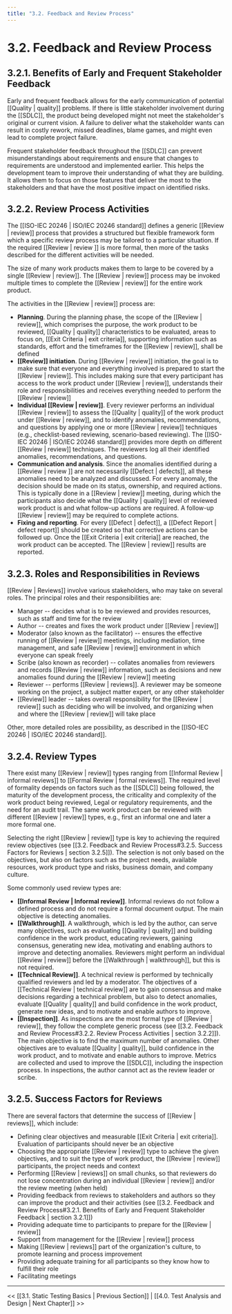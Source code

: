 ```yaml
---
title: "3.2. Feedback and Review Process"
---
```


# 3.2. Feedback and Review Process

##  3.2.1.  Benefits of Early and Frequent Stakeholder Feedback

Early and frequent feedback allows for the early communication of potential [[Quality | quality]] problems.  If there is little stakeholder involvement during the [[SDLC]], the product being developed might not meet the stakeholder's original or current vision.  A failure to deliver what the stakeholder wants can result in costly rework, missed deadlines, blame games, and might even lead to complete project failure.

Frequent stakeholder feedback throughout the [[SDLC]] can prevent misunderstandings about requirements and ensure that changes to requirements are understood and implemented earlier.  This helps the development team to improve their understanding of what they are building.  It allows them to focus on those features that deliver the most to the stakeholders and that have the most positive impact on identified risks.

##  3.2.2.  Review Process Activities

The [[ISO-IEC 20246 | ISO/IEC 20246 standard]] defines a generic [[Review | review]] process that provides a structured but flexible framework form which a specific review process may be tailored to a particular situation.  If the required [[Review | review ]] is more formal, then more of the tasks described for the different activities will be needed.

The size of many work products makes them to large to be covered by a single [[Review | review]].  The [[Review | review]] process may be invoked multiple times to complete the [[Review | review]] for the entire work product.

The activities in the [[Review | review]] process are:

* **Planning**.  During the planning phase, the scope of the [[Review | review]], which comprises the purpose, the work product to be reviewed, [[Quality | quality]] characteristics to be evaluated, areas to focus on, [[Exit Criteria | exit criteria]], supporting information such as standards, effort and the timeframes for the [[Review | review]], shall be defined 
* **[[Review]] initiation**.  During [[Review | review]] initiation, the goal is to make sure that everyone and everything involved is prepared to start the [[Review | review]].  This includes making sure that every participant has access to the work product under [[Review | review]], understands their role and responsibilities and receives everything needed to perform the [[Review | review]]
* **Individual [[Review | review]]**.  Every reviewer performs an individual [[Review | review]] to assess the [[Quality | quality]] of the work product under [[Review | review]], and to identify anomalies, recommendations, and questions by applying one or more [[Review | review]] techniques (e.g.,  checklist-based reviewing, scenario-based reviewing).  The [[ISO-IEC 20246 | ISO/IEC 20246 standard]] provides more depth on different [[Review | review]] techniques.  The reviewers log all their identified anomalies, recommendations, and questions.
* **Communication and analysis**.  Since the anomalies identified during a [[Review | review ]] are not necessarily [[Defect | defects]], all these anomalies need to be analyzed and discussed.  For every anomaly, the decision should be made on its status, ownership, and required actions.  This is typically done in a [[Review | review]] meeting, during which the participants also decide what the [[Quality | quality]] level of reviewed work product is and what follow-up actions are required.  A follow-up [[Review | review]] may be required to complete actions.
* **Fixing and reporting**.  For every [[Defect | defect]], a [[Defect Report | defect report]] should be created so that corrective actions can be followed up.  Once the [[Exit Criteria | exit criteria]] are reached, the work product can be accepted.  The [[Review | review]] results are reported.

##  3.2.3.  Roles and Responsibilities in Reviews

[[Review | Reviews]] involve various stakeholders, who may take on several roles.  The principal roles and their responsibilities are:

* Manager -- decides what is to be reviewed and provides resources, such as staff and time for the review
* Author -- creates and fixes the work product under [[Review | review]]
* Moderator (also known as the facilitator) -- ensures the effective running of [[Review | review]] meetings, including mediation, time management, and safe [[Review | review]] environment in which everyone can speak freely
* Scribe (also known as recorder) -- collates anomalies from reviewers and records [[Review | review]] information, such as decisions and new anomalies found during the [[Review | review]] meeting
* Reviewer -- performs [[Review | reviews]].  A reviewer may be someone working on the project, a subject matter expert, or any other stakeholder
* [[Review]] leader -- takes overall responsibility for the [[Review | review]] such as deciding who will be involved, and organizing when and where the [[Review | review]] will take place

Other, more detailed roles are possibility, as described in the [[ISO-IEC 20246 | ISO/IEC 20246 standard]].

##  3.2.4.  Review Types

There exist many [[Review | review]] types ranging from [[Informal Review | informal reviews]] to [[Formal Review | formal reviews]].  The required level of formality depends on factors such as the [[SDLC]] being followed, the maturity of the development process, the criticality and complexity of the work product being reviewed,  Legal or regulatory requirements, and the need for an audit trail.  The same work product can be reviewed with different [[Review | review]] types, e.g., first an informal one and later a more formal one.

Selecting the right [[Review | review]] type is key to achieving the required review objectives (see [[3.2.  Feedback and Review Process#3.2.5. Success Factors for Reviews | section 3.2.5]]).  The selection is not only based on the objectives, but also on factors such as the project needs, available resources, work product type and risks,  business domain, and company culture.

Some commonly used review types are:

* **[[Informal Review | Informal review]]**.  Informal reviews do not follow a defined process and do not require a formal document output.  The main objective is detecting anomalies.
* **[[Walkthrough]]**.  A walkthrough, which is led by the author, can serve many objectives, such as evaluating [[Quality | quality]] and building confidence in the work product, educating reviewers, gaining consensus, generating new idea, motivating and enabling authors to improve and detecting anomalies.  Reviewers might perform an individual [[Review | review]] before the [[Walkthrough | walkthrough]], but this is not required.
* **[[Technical Review]]**.  A technical review is performed by technically qualified reviewers and led by a moderator.  The objectives of a [[Technical Review | technical review]] are to gain consensus and make decisions regarding a technical problem, but also to detect anomalies, evaluate [[Quality | quality]] and build confidence in the work product, generate new ideas, and to motivate and enable authors to improve.
* **[[Inspection]]**.  As inspections are the most formal type of [[Review | review]], they follow the complete generic process (see [[3.2.  Feedback and Review Process#3.2.2. Review Process Activities | section 3.2.2]]).  The main objective is to find the maximum number of anomalies.  Other objectives are to evaluate [[Quality | quality]], build confidence in the work product, and to motivate and enable authors to improve.  Metrics are collected and used to improve the [[SDLC]], including the inspection process.  In inspections, the author cannot act as the review leader or scribe.

##  3.2.5.  Success Factors for Reviews

There are several factors that determine the success of [[Review | reviews]], which include:

* Defining clear objectives and measurable [[Exit Criteria | exit criteria]].  Evaluation of participants should never be an objective
* Choosing the appropriate [[Review | review]] type to achieve the given objectives, and to suit the type of work product, the [[Review | review]] participants, the project needs and context
* Performing [[Review | reviews]] on small chunks, so that reviewers do not lose concentration during an individual [[Review | review]] and/or the review meeting (when held)
* Providing feedback from reviews to stakeholders and authors so they can improve the product and their activities (see [[3.2.  Feedback and Review Process#3.2.1. Benefits of Early and Frequent Stakeholder Feedback | section 3.2.1]])
* Providing adequate time to participants to prepare for the [[Review | review]]
* Support from management for the [[Review | review]] process
* Making [[Review | reviews]] part of the organization's culture, to promote learning and process improvement
* Providing adequate training for all participants so they know how to fulfill their role
* Facilitating meetings

---
<< [[3.1.  Static Testing Basics | Previous Section]] | 
[[4.0.  Test Analysis and Design | Next Chapter]] >>